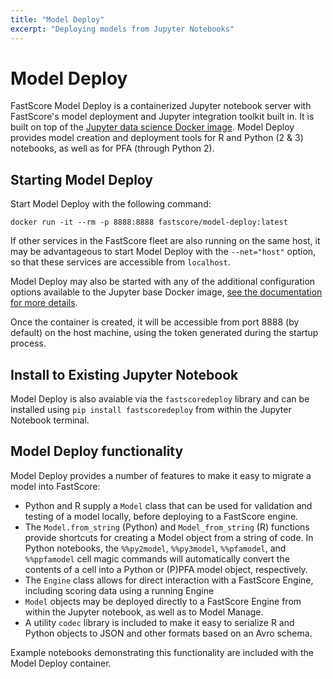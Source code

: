 ```yaml
---
title: "Model Deploy"
excerpt: "Deploying models from Jupyter Notebooks"
---
```

# Model Deploy

FastScore Model Deploy is a containerized Jupyter notebook server with FastScore's model deployment and Jupyter integration toolkit built in. It is built on top of the [Jupyter data science Docker image](https://hub.docker.com/r/jupyter/datascience-notebook/). Model Deploy provides model creation and deployment tools for R and Python (2 & 3) notebooks, as well as for PFA (through Python 2). 

## Starting Model Deploy

Start Model Deploy with the following command:
```
docker run -it --rm -p 8888:8888 fastscore/model-deploy:latest
```
If other services in the FastScore fleet are also running on the same host, it may be advantageous to start Model Deploy with the `--net="host"` option, so that these services are accessible from `localhost`. 

Model Deploy may also be started with any of the additional configuration options available to the Jupyter base Docker image, [see the documentation for more details](https://github.com/jupyter/docker-stacks/tree/master/datascience-notebook). 

Once the container is created, it will be accessible from port 8888 (by default) on the host machine, using the token generated during the startup process.

## Install to Existing Jupyter Notebook

Model Deploy is also avaiable via the `fastscoredeploy` library and can be installed using `pip install fastscoredeploy` from within the Jupyter Notebook terminal.  

## Model Deploy functionality

Model Deploy provides a number of features to make it easy to migrate a model into FastScore:

* Python and R supply a `Model` class that can be used for validation and testing of a model locally, before deploying to a FastScore engine.
* The `Model.from_string` (Python) and `Model_from_string` (R) functions provide shortcuts for creating a Model object from a string of code. In Python notebooks, the `%%py2model`, `%%py3model`, `%%pfamodel`, and `%%ppfamodel` cell magic commands will automatically convert the contents of a cell into a Python or (P)PFA model object, respectively.
* The `Engine` class allows for direct interaction with a FastScore Engine, including scoring data using a running Engine
* `Model` objects may be deployed directly to a FastScore Engine from within the Jupyter notebook, as well as to Model Manage.
* A utility `codec` library is included to make it easy to serialize R and Python objects to JSON and other formats based on an Avro schema.

Example notebooks demonstrating this functionality are included with the Model Deploy container.

